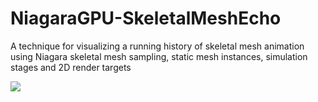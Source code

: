 # NiagaraGPU-SkeletalMeshEcho
A technique for visualizing a running history of skeletal mesh animation using Niagara skeletal mesh sampling, static mesh instances, simulation stages and 2D render targets

![](https://github.com/dbsierra/NiagaraGPU-SkeletalMeshEcho/blob/main/Media/gif1.gif)
